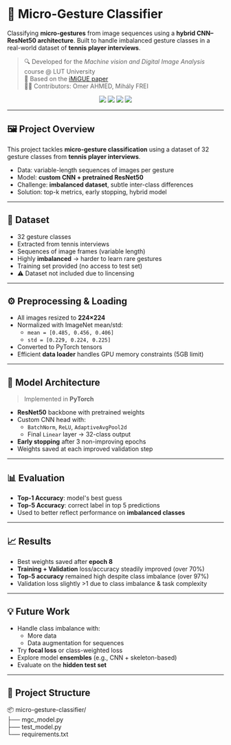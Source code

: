 # 🧠 Micro-Gesture Classifier

Classifying **micro-gestures** from image sequences using a **hybrid CNN–ResNet50 architecture**. Built to handle imbalanced gesture classes in a real-world dataset of **tennis player interviews**.

> 🔍 Developed for the *Machine vision and Digital Image Analysis* course @ LUT University  
> 📃 Based on the [iMiGUE paper](https://github.com/linuxsino/iMiGUE)  
> 👨‍💻 Contributors: Omer AHMED, Mihály FREI

<p align="center">
  <img src="https://img.shields.io/badge/Made%20With-Python-blue?style=for-the-badge&logo=python&logoColor=white">
  <img src="https://img.shields.io/badge/Framework-PyTorch-red?style=for-the-badge&logo=pytorch&logoColor=white">
  <img src="https://img.shields.io/badge/Backbone-ResNet50-blue?style=for-the-badge">
  <img src="https://img.shields.io/badge/Cluster-CSC%20MAHTI-green?style=for-the-badge">
</p>

---

## 🖼️ Project Overview

This project tackles **micro-gesture classification** using a dataset of 32 gesture classes from **tennis player interviews**.

- Data: variable-length sequences of images per gesture
- Model: **custom CNN + pretrained ResNet50**
- Challenge: **imbalanced dataset**, subtle inter-class differences
- Solution: top-k metrics, early stopping, hybrid model

---

## 🧪 Dataset

- 32 gesture classes  
- Extracted from tennis interviews  
- Sequences of image frames (variable length)  
- Highly **imbalanced** → harder to learn rare gestures  
- Training set provided (no access to test set)
- ⚠️ Dataset not included due to lincensing

---

## ⚙️ Preprocessing & Loading

- All images resized to **224×224**
- Normalized with ImageNet mean/std:
  - `mean = [0.485, 0.456, 0.406]`
  - `std = [0.229, 0.224, 0.225]`
- Converted to PyTorch tensors
- Efficient **data loader** handles GPU memory constraints (5GB limit)

---

## 🧠 Model Architecture

> Implemented in **PyTorch**

- **ResNet50** backbone with pretrained weights
- Custom CNN head with:
  - `BatchNorm`, `ReLU`, `AdaptiveAvgPool2d`
  - Final `Linear` layer → 32-class output
- **Early stopping** after 3 non-improving epochs
- Weights saved at each improved validation step

---

## 📊 Evaluation

- **Top-1 Accuracy**: model's best guess  
- **Top-5 Accuracy**: correct label in top 5 predictions  
- Used to better reflect performance on **imbalanced classes**

---

## 📈 Results

- Best weights saved after **epoch 8**
- **Training + Validation** loss/accuracy steadily improved (over 70%)  
- **Top-5 accuracy** remained high despite class imbalance (over 97%)  
- Validation loss slightly >1 due to class imbalance & task complexity

---

## 💡 Future Work

- Handle class imbalance with:
  - More data
  - Data augmentation for sequences
- Try **focal loss** or class-weighted loss
- Explore model **ensembles** (e.g., CNN + skeleton-based)
- Evaluate on the **hidden test set**

---

## 📁 Project Structure

📦 micro-gesture-classifier/  
├── mgc_model.py          
├── test_model.py         
└── requirements.txt           
